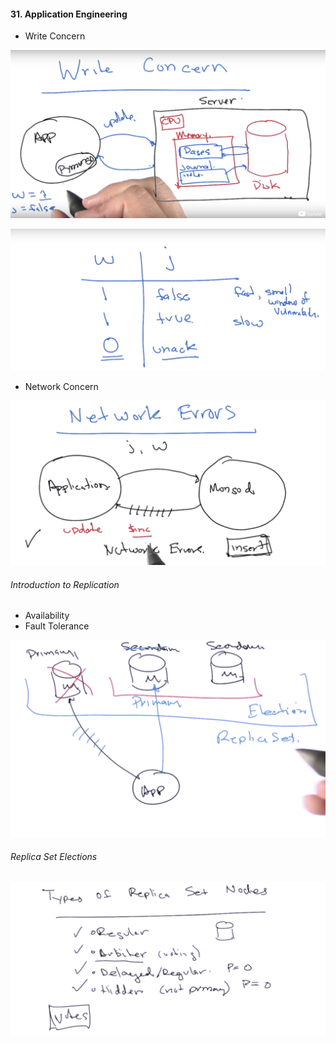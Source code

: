 #### 31. Application Engineering

- Write Concern

![](images/31/1.png)

![](images/31/2.png)

- Network Concern

![](images/31/3.png)

###### Introduction to Replication

- Availability
- Fault Tolerance

![](images/31/4.png)

###### Replica Set Elections

![](images/31/5.png)